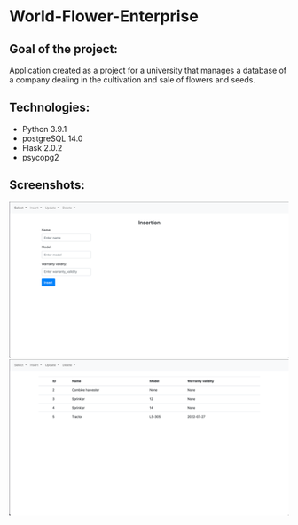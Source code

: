 # World-Flower-Enterprise
## Goal of the project:
Application created as a project for a university that manages a database of a company dealing in the cultivation and sale of flowers and seeds.
## Technologies:
* Python 3.9.1<br>
* postgreSQL 14.0<br>
* Flask 2.0.2<br>
* psycopg2<br>
## Screenshots:
![1ss](screenshots/insert.png)
![2ss](screenshots/select.png)
